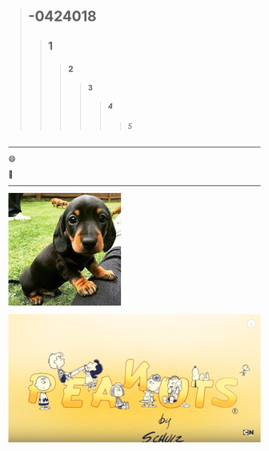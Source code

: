 ># -0424018
>>## 1
>>>### 2
>>>>#### 3
>>>>>##### 4 
>>>>>>###### 5


***

:smile:

:date:

***

![](download.jpg)

[![snoopy](snoopy.png)](https://www.youtube.com/watch?v=WvkW9NElzzI)
